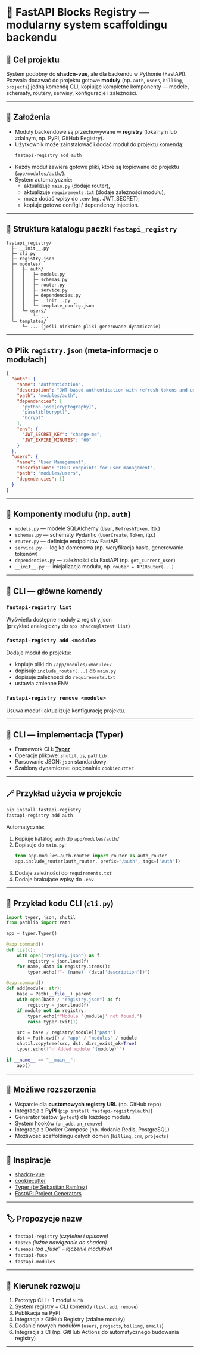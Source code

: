 # 🧩 FastAPI Blocks Registry — modularny system scaffoldingu backendu

## 🎯 Cel projektu
System podobny do **shadcn-vue**, ale dla backendu w Pythonie (FastAPI).  
Pozwala dodawać do projektu gotowe **moduły** (np. `auth`, `users`, `billing`, `projects`) jedną komendą CLI, kopiując kompletne komponenty — modele, schematy, routery, serwisy, konfiguracje i zależności.

---

## 🚀 Założenia

- Moduły backendowe są przechowywane w **registry** (lokalnym lub zdalnym, np. PyPI, GitHub Registry).
- Użytkownik może zainstalować i dodać moduł do projektu komendą:
  ```bash
  fastapi-registry add auth
  ```
- Każdy moduł zawiera gotowe pliki, które są kopiowane do projektu (`app/modules/auth/`).
- System automatycznie:
  - aktualizuje `main.py` (dodaje router),
  - aktualizuje `requirements.txt` (dodaje zależności modułu),
  - może dodać wpisy do `.env` (np. JWT_SECRET),
  - kopiuje gotowe configi / dependency injection.

---

## 📁 Struktura katalogu paczki `fastapi_registry`

```
fastapi_registry/
  ├─ __init__.py
  ├─ cli.py
  ├─ registry.json
  ├─ modules/
  │   ├─ auth/
  │   │   ├─ models.py
  │   │   ├─ schemas.py
  │   │   ├─ router.py
  │   │   ├─ service.py
  │   │   ├─ dependencies.py
  │   │   ├─ __init__.py
  │   │   └─ template_config.json
  │   └─ users/
  │       └─ ...
  └─ templates/
      └─ ... (jeśli niektóre pliki generowane dynamicznie)
```

---

## ⚙️ Plik `registry.json` (meta-informacje o modułach)

```json
{
  "auth": {
    "name": "Authentication",
    "description": "JWT-based authentication with refresh tokens and user management",
    "path": "modules/auth",
    "dependencies": [
      "python-jose[cryptography]",
      "passlib[bcrypt]",
      "bcrypt"
    ],
    "env": {
      "JWT_SECRET_KEY": "change-me",
      "JWT_EXPIRE_MINUTES": "60"
    }
  },
  "users": {
    "name": "User Management",
    "description": "CRUD endpoints for user management",
    "path": "modules/users",
    "dependencies": []
  }
}
```

---

## 🧠 Komponenty modułu (np. `auth`)

- `models.py` — modele SQLAlchemy (`User`, `RefreshToken`, itp.)
- `schemas.py` — schematy Pydantic (`UserCreate`, `Token`, itp.)
- `router.py` — definicje endpointów FastAPI
- `service.py` — logika domenowa (np. weryfikacja hasła, generowanie tokenów)
- `dependencies.py` — zależności dla FastAPI (np. `get_current_user`)
- `__init__.py` — inicjalizacja modułu, np. `router = APIRouter(...)`

---

## 🧰 CLI — główne komendy

### `fastapi-registry list`
Wyświetla dostępne moduły z registry.json  
(przykład analogiczny do `npx shadcn@latest list`)

### `fastapi-registry add <module>`
Dodaje moduł do projektu:
- kopiuje pliki do `/app/modules/<module>/`
- dopisuje `include_router(...)` do `main.py`
- dopisuje zależności do `requirements.txt`
- ustawia zmienne ENV

### `fastapi-registry remove <module>`
Usuwa moduł i aktualizuje konfigurację projektu.

---

## 🧩 CLI — implementacja (Typer)

- Framework CLI: [**Typer**](https://typer.tiangolo.com/)
- Operacje plikowe: `shutil`, `os`, `pathlib`
- Parsowanie JSON: `json` standardowy
- Szablony dynamiczne: opcjonalnie `cookiecutter`

---

## 🪄 Przykład użycia w projekcie

```bash
pip install fastapi-registry
fastapi-registry add auth
```

Automatycznie:
1. Kopiuje katalog `auth` do `app/modules/auth/`
2. Dopisuje do `main.py`:
   ```python
   from app.modules.auth.router import router as auth_router
   app.include_router(auth_router, prefix="/auth", tags=["Auth"])
   ```
3. Dodaje zależności do `requirements.txt`
4. Dodaje brakujące wpisy do `.env`

---

## 🔧 Przykład kodu CLI (`cli.py`)

```python
import typer, json, shutil
from pathlib import Path

app = typer.Typer()

@app.command()
def list():
    with open("registry.json") as f:
        registry = json.load(f)
    for name, data in registry.items():
        typer.echo(f"- {name}: {data['description']}")

@app.command()
def add(module: str):
    base = Path(__file__).parent
    with open(base / "registry.json") as f:
        registry = json.load(f)
    if module not in registry:
        typer.echo(f"Module '{module}' not found.")
        raise typer.Exit(1)

    src = base / registry[module]["path"]
    dst = Path.cwd() / "app" / "modules" / module
    shutil.copytree(src, dst, dirs_exist_ok=True)
    typer.echo(f"✅ Added module '{module}'")

if __name__ == "__main__":
    app()
```

---

## 🔮 Możliwe rozszerzenia

- Wsparcie dla **customowych registry URL** (np. GitHub repo)
- Integracja z **PyPI** (`pip install fastapi-registry[auth]`)
- Generator testów (`pytest`) dla każdego modułu
- System hooków (`on_add`, `on_remove`)
- Integracja z Docker Compose (np. dodanie Redis, PostgreSQL)
- Możliwość scaffoldingu całych domen (`billing`, `crm`, `projects`)

---

## 🧠 Inspiracje

- [shadcn-vue](https://github.com/shadcn-ui/ui)
- [cookiecutter](https://cookiecutter.readthedocs.io/)
- [Typer (by Sebastián Ramírez)](https://typer.tiangolo.com/)
- [FastAPI Project Generators](https://fastapi.tiangolo.com/project-generation/)

---

## 🏷️ Propozycje nazw

- `fastapi-registry` *(czytelne i opisowe)*
- `fastcn` *(luźne nawiązanie do shadcn)*
- `fuseapi` *(od „fuse” – łączenie modułów)*
- `fastapi-fuse`
- `fastapi-modules`

---

## 🧭 Kierunek rozwoju

1. Prototyp CLI + 1 moduł `auth`
2. System registry + CLI komendy (`list`, `add`, `remove`)
3. Publikacja na PyPI
4. Integracja z GitHub Registry (zdalne moduły)
5. Dodanie nowych modułów (`users`, `projects`, `billing`, `emails`)
6. Integracja z CI (np. GitHub Actions do automatycznego budowania registry)

---
